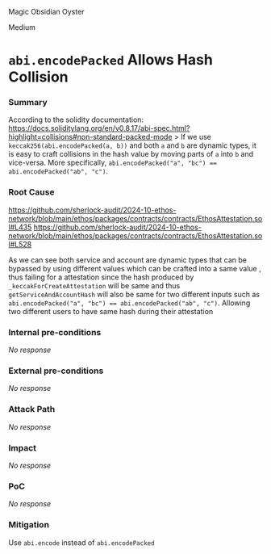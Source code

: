 Magic Obsidian Oyster

Medium

# `abi.encodePacked` Allows Hash Collision

### Summary

According to the solidity documentation:
<https://docs.soliditylang.org/en/v0.8.17/abi-spec.html?highlight=collisions#non-standard-packed-mode>
\> If we use `keccak256(abi.encodePacked(a, b))` and both `a` and `b` are dynamic types, it is easy to craft collisions in the hash value by moving parts of `a` into `b` and vice-versa. More specifically, `abi.encodePacked("a", "bc") == abi.encodePacked("ab", "c")`.


### Root Cause

https://github.com/sherlock-audit/2024-10-ethos-network/blob/main/ethos/packages/contracts/contracts/EthosAttestation.sol#L435
https://github.com/sherlock-audit/2024-10-ethos-network/blob/main/ethos/packages/contracts/contracts/EthosAttestation.sol#L528

As we can see both service and account are dynamic types that can be bypassed by using different values which can be crafted into a same value , thus failing for a attestation since the hash produced by `_keccakForCreateAttestation` will be same and thus `getServiceAndAccountHash` will also be same for two different inputs such as `abi.encodePacked("a", "bc") == abi.encodePacked("ab", "c")`.
Allowing two different users to have same hash during their attestation

### Internal pre-conditions

_No response_

### External pre-conditions

_No response_

### Attack Path

_No response_

### Impact

_No response_

### PoC

_No response_

### Mitigation

Use `abi.encode` instead of `abi.encodePacked`